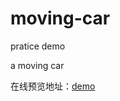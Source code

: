 # moving-car

pratice demo

a moving car 

在线预览地址：<a href="https://xl87-git.github.io/moving-car/moving%20car.html">demo</a>
